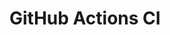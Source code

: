 # GitHub Actions CI



























































































































































































































































































































































































































































































































































































































































































































































































































































































































































































































































































































































































































































































































































































































































































































































































































































































































































































































































































































































































































































































































































































































































































































